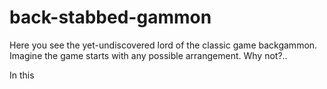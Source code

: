 # back-stabbed-gammon
 Here you see the yet-undiscovered lord of the classic game backgammon. Imagine the game starts with any possible arrangement. Why not?..

In this 
